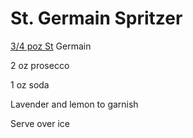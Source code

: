 # St. Germain Spritzer

[3/4 poz St]() Germain 

2 oz prosecco

1 oz soda

Lavender and lemon to garnish

Serve over ice

